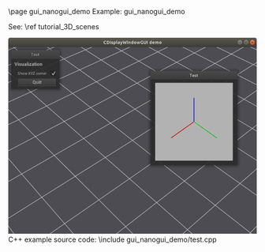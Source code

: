 \page gui_nanogui_demo Example: gui_nanogui_demo

See: \ref tutorial_3D_scenes


![gui_nanogui_demo screenshot](doc/source/images/gui_nanogui_demo_screenshot.png)
C++ example source code:
\include gui_nanogui_demo/test.cpp
